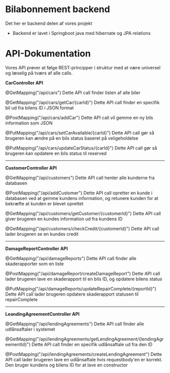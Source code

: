 # Bilabonnement backend
Det her er backend delen af vores projekt
* Backend er lavet i Springboot java med hibernate og JPA relations

# API-Dokumentation
Vores API prøver at følge REST-principper i struktur med at være universel og læselig på tværs af alle calls.


**CarController API**

@GetMapping("/api/cars")
Dette API call finder listen af alle biler

@GetMapping("/api/cars/getCar/{carId}")
Dette API call finder en specifik bil ud fra bilens ID i JSON format

@PostMapping("/api/cars/addCar")
Dette API call vil gemme en ny bils information som JSON 

@PutMapping("/api/cars/setCarAvailable/{carId}")
Dette API call gør så brugeren kan ændre på en bils status baseret på veligeholdelse

@PutMapping("/api/cars/updateCarStatus/{carId}")
Dette API call gør så brugeren kan opdatere en bils status til reserved

---

**CustomerController API**

@GetMapping("/api/customers")
Dette API call henter alle kunderne fra databasen

@PostMapping("/api/addCustomer")
Dette API call opretter en kunde i databasen ved at gemme kundens information, og retunere kunden for at bekræfte at kunden er blevet oprettet

@GetMapping("/api/customers/getCustomer/{customerId}")
Dette API call giver brugeren en kundes information ud fra kundens ID

@GetMapping("/api/customers/checkCredit/{customerId}")
Dette API call lader brugeren se en kundes credit

---

**DamageReportController API**

@GetMapping("/api/damageReports")
Dette API call finder alle skaderapporter som en liste

 @PostMapping("/api/damageReport/createDamageReport")
Dette API call lader brugeren lave en skaderapport til en bils ID, og opdatere bilens status

@PutMapping("/api/damageReports/updateRepairComplete/{reportId}")
Dette API call lader brugeren opdatere skaderapport statusen til repairComplete

---

**LeandingAgreementController API**

@GetMapping("/api/lendingAgreements")
Dette API call finder alle udlånsaftaler i systemet

@GetMapping("/api/lendingAgreements/getLendingAgreement/{lendingAgreementId}")
Dette API call finder en specifik udlånsaftale ud fra den ID 

@PostMapping("/api/lendingAgreements/createLendingAgreement")
Dette API call lader brugeren lave en udlånsaftale hvis requestbody'en er korrekt. Den bruger kundens og bilens ID for at lave en constructor
